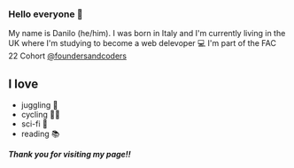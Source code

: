 ### Hello everyone 👋

My name is Danilo (he/him). 
I was born in Italy and I'm currently living in the UK where I'm studying to become a web delevoper 💻 
I'm part of the FAC 22 Cohort [@foundersandcoders](https://github.com/foundersandcoders) 

## I love 
* juggling 🤹
* cycling 🚴‍♂️ 
* sci-fi 🤖 
* reading 📚 

**_Thank you for visiting my page!!_**



<!--
**danilo-cupido/danilo-cupido** is a ✨ _special_ ✨ repository because its `README.md` (this file) appears on your GitHub profile.

Here are some ideas to get you started:

- 🔭 I’m currently working on ...
- 🌱 I’m currently learning ...
- 👯 I’m looking to collaborate on ...
- 🤔 I’m looking for help with ...
- 💬 Ask me about ...
- 📫 How to reach me: ...
- 😄 Pronouns: ...
- ⚡ Fun fact: ...
-->
